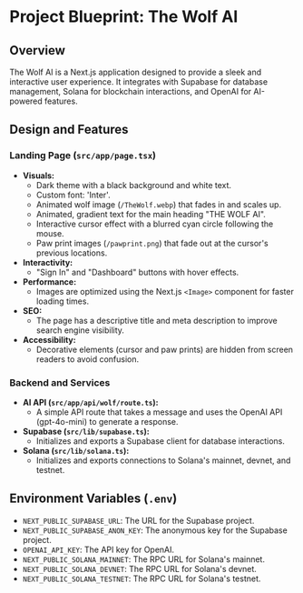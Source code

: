 # Project Blueprint: The Wolf AI

## Overview

The Wolf AI is a Next.js application designed to provide a sleek and interactive user experience. It integrates with Supabase for database management, Solana for blockchain interactions, and OpenAI for AI-powered features.

## Design and Features

### Landing Page (`src/app/page.tsx`)

*   **Visuals:**
    *   Dark theme with a black background and white text.
    *   Custom font: 'Inter'.
    *   Animated wolf image (`/TheWolf.webp`) that fades in and scales up.
    *   Animated, gradient text for the main heading "THE WOLF AI".
    *   Interactive cursor effect with a blurred cyan circle following the mouse.
    *   Paw print images (`/pawprint.png`) that fade out at the cursor's previous locations.
*   **Interactivity:**
    *   "Sign In" and "Dashboard" buttons with hover effects.
*   **Performance:**
    *   Images are optimized using the Next.js `<Image>` component for faster loading times.
*   **SEO:**
    *   The page has a descriptive title and meta description to improve search engine visibility.
*   **Accessibility:**
    *   Decorative elements (cursor and paw prints) are hidden from screen readers to avoid confusion.

### Backend and Services

*   **AI API (`src/app/api/wolf/route.ts`):**
    *   A simple API route that takes a message and uses the OpenAI API (gpt-4o-mini) to generate a response.
*   **Supabase (`src/lib/supabase.ts`):**
    *   Initializes and exports a Supabase client for database interactions.
*   **Solana (`src/lib/solana.ts`):**
    *   Initializes and exports connections to Solana's mainnet, devnet, and testnet.

## Environment Variables (`.env`)

*   `NEXT_PUBLIC_SUPABASE_URL`: The URL for the Supabase project.
*   `NEXT_PUBLIC_SUPABASE_ANON_KEY`: The anonymous key for the Supabase project.
*   `OPENAI_API_KEY`: The API key for OpenAI.
*   `NEXT_PUBLIC_SOLANA_MAINNET`: The RPC URL for Solana's mainnet.
*   `NEXT_PUBLIC_SOLANA_DEVNET`: The RPC URL for Solana's devnet.
*   `NEXT_PUBLIC_SOLANA_TESTNET`: The RPC URL for Solana's testnet.
